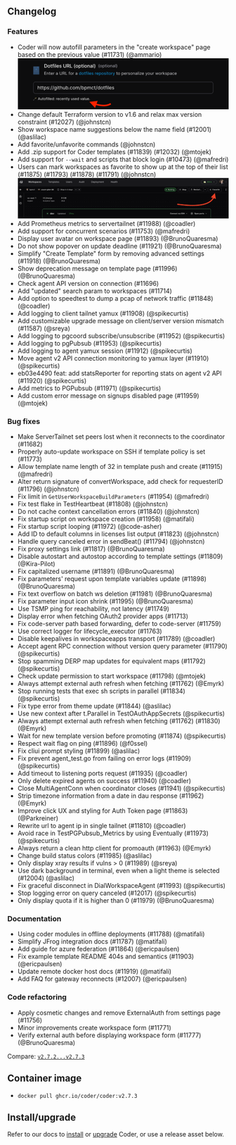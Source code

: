 ## Changelog

### Features

- Coder will now autofill parameters in the "create workspace" page based on the previous value (#11731) (@ammario)
  ![Parameter autofill](./images/parameter-autofill.png)
- Change default Terraform version to v1.6 and relax max version constraint (#12027) (@johnstcn)
- Show workspace name suggestions below the name field (#12001) (@aslilac)
- Add favorite/unfavorite commands (@johnstcn)
- Add .zip support for Coder templates (#11839) (#12032) (@mtojek)
- Add support for `--wait` and scripts that block login (#10473) (@mafredri)
- Users can mark workspaces as favorite to show up at the top of their list (#11875) (#11793) (#11878) (#11791) (@johnstcn)
  ![Favorite workspaces](./images/favorite_workspace.png)
- Add Prometheus metrics to servertailnet (#11988) (@coadler)
- Add support for concurrent scenarios (#11753) (@mafredri)
- Display user avatar on workspace page (#11893) (@BrunoQuaresma)
- Do not show popover on update deadline (#11921) (@BrunoQuaresma)
- Simplify "Create Template" form by removing advanced settings (#11918) (@BrunoQuaresma)
- Show deprecation message on template page (#11996) (@BrunoQuaresma)
- Check agent API version on connection (#11696)
- Add "updated" search param to workspaces (#11714)
- Add option to speedtest to dump a pcap of network traffic (#11848) (@coadler)
- Add logging to client tailnet yamux (#11908) (@spikecurtis)
- Add customizable upgrade message on client/server version mismatch (#11587) (@sreya)
- Add logging to pgcoord subscribe/unsubscribe (#11952) (@spikecurtis)
- Add logging to pgPubsub (#11953) (@spikecurtis)
- Add logging to agent yamux session (#11912) (@spikecurtis)
- Move agent v2 API connection monitoring to yamux layer (#11910) (@spikecurtis)
- eb03e4490 feat: add statsReporter for reporting stats on agent v2 API (#11920) (@spikecurtis)
- Add metrics to PGPubsub (#11971) (@spikecurtis)
- Add custom error message on signups disabled page (#11959) (@mtojek)

### Bug fixes

- Make ServerTailnet set peers lost when it reconnects to the coordinator (#11682)
- Properly auto-update workspace on SSH if template policy is set (#11773)
- Allow template name length of 32 in template push and create (#11915) (@mafredri)
- Alter return signature of convertWorkspace, add check for requesterID (#11796) (@johnstcn)
- Fix limit in `GetUserWorkspaceBuildParameters` (#11954) (@mafredri)
- Fix test flake in TestHeartbeat (#11808) (@johnstcn)
- Do not cache context cancellation errors (#11840) (@johnstcn)
- Fix startup script on workspace creation (#11958) (@matifali)
- Fix startup script looping (#11972) (@code-asher)
- Add ID to default columns in licenses list output (#11823) (@johnstcn)
- Handle query canceled error in sendBeat() (#11794) (@johnstcn)
- Fix proxy settings link (#11817) (@BrunoQuaresma)
- Disable autostart and autostop according to template settings (#11809) (@Kira-Pilot)
- Fix capitalized username (#11891) (@BrunoQuaresma)
- Fix parameters' request upon template variables update (#11898) (@BrunoQuaresma)
- Fix text overflow on batch ws deletion (#11981) (@BrunoQuaresma)
- Fix parameter input icon shrink (#11995) (@BrunoQuaresma)
- Use TSMP ping for reachability, not latency (#11749)
- Display error when fetching OAuth2 provider apps (#11713)
- Fix code-server path based forwarding, defer to code-server (#11759)
- Use correct logger for lifecycle_executor (#11763)
- Disable keepalives in workspaceapps transport (#11789) (@coadler)
- Accept agent RPC connection without version query parameter (#11790) (@spikecurtis)
- Stop spamming DERP map updates for equivalent maps (#11792) (@spikecurtis)
- Check update permission to start workspace (#11798) (@mtojek)
- Always attempt external auth refresh when fetching (#11762) (@Emyrk)
- Stop running tests that exec sh scripts in parallel (#11834) (@spikecurtis)
- Fix type error from theme update (#11844) (@aslilac)
- Use new context after t.Parallel in TestOAuthAppSecrets (@spikecurtis)
- Always attempt external auth refresh when fetching (#11762) (#11830) (@Emyrk)
- Wait for new template version before promoting (#11874) (@spikecurtis)
- Respect wait flag on ping (#11896) (@f0ssel)
- Fix cliui prompt styling (#11899) (@aslilac)
- Fix prevent agent_test.go from failing on error logs (#11909) (@spikecurtis)
- Add timeout to listening ports request (#11935) (@coadler)
- Only delete expired agents on success (#11940) (@coadler)
- Close MultiAgentConn when coordinator closes (#11941) (@spikecurtis)
- Strip timezone information from a date in dau response (#11962) (@Emyrk)
- Improve click UX and styling for Auth Token page (#11863) (@Parkreiner)
- Rewrite url to agent ip in single tailnet (#11810) (@coadler)
- Avoid race in TestPGPubsub_Metrics by using Eventually (#11973) (@spikecurtis)
- Always return a clean http client for promoauth (#11963) (@Emyrk)
- Change build status colors (#11985) (@aslilac)
- Only display xray results if vulns > 0 (#11989) (@sreya)
- Use dark background in terminal, even when a light theme is selected (#12004) (@aslilac)
- Fix graceful disconnect in DialWorkspaceAgent (#11993) (@spikecurtis)
- Stop logging error on query canceled (#12017) (@spikecurtis)
- Only display quota if it is higher than 0 (#11979) (@BrunoQuaresma)

### Documentation

- Using coder modules in offline deployments (#11788) (@matifali)
- Simplify JFrog integration docs (#11787) (@matifali)
- Add guide for azure federation (#11864) (@ericpaulsen)
- Fix example template README 404s and semantics (#11903) (@ericpaulsen)
- Update remote docker host docs (#11919) (@matifali)
- Add FAQ for gateway reconnects (#12007) (@ericpaulsen)

### Code refactoring

- Apply cosmetic changes and remove ExternalAuth from settings page (#11756)
- Minor improvements create workspace form (#11771)
- Verify external auth before displaying workspace form (#11777) (@BrunoQuaresma)

Compare: [`v2.7.2...v2.7.3`](https://github.com/coder/coder/compare/v2.7.2...v2.7.3)

## Container image

- `docker pull ghcr.io/coder/coder:v2.7.3`

## Install/upgrade

Refer to our docs to [install](https://coder.com/docs/v2/latest/install) or [upgrade](https://coder.com/docs/v2/latest/admin/upgrade) Coder, or use a release asset below.
